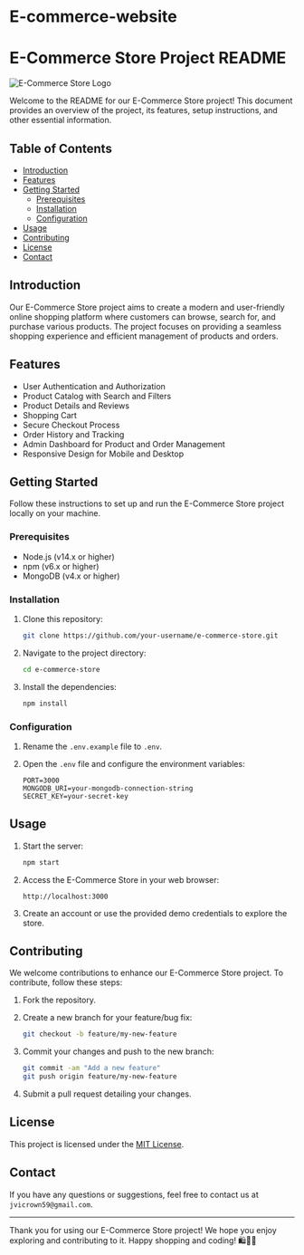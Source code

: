 # E-commerce-website
# E-Commerce Store Project README

![E-Commerce Store Logo](logo.png)

Welcome to the README for our E-Commerce Store project! This document provides an overview of the project, its features, setup instructions, and other essential information.

## Table of Contents

- [Introduction](#introduction)
- [Features](#features)
- [Getting Started](#getting-started)
  - [Prerequisites](#prerequisites)
  - [Installation](#installation)
  - [Configuration](#configuration)
- [Usage](#usage)
- [Contributing](#contributing)
- [License](#license)
- [Contact](#contact)

## Introduction

Our E-Commerce Store project aims to create a modern and user-friendly online shopping platform where customers can browse, search for, and purchase various products. The project focuses on providing a seamless shopping experience and efficient management of products and orders.

## Features

- User Authentication and Authorization
- Product Catalog with Search and Filters
- Product Details and Reviews
- Shopping Cart
- Secure Checkout Process
- Order History and Tracking
- Admin Dashboard for Product and Order Management
- Responsive Design for Mobile and Desktop

## Getting Started

Follow these instructions to set up and run the E-Commerce Store project locally on your machine.

### Prerequisites

- Node.js (v14.x or higher)
- npm (v6.x or higher)
- MongoDB (v4.x or higher)

### Installation

1. Clone this repository:

   ```bash
   git clone https://github.com/your-username/e-commerce-store.git
   ```

2. Navigate to the project directory:

   ```bash
   cd e-commerce-store
   ```

3. Install the dependencies:

   ```bash
   npm install
   ```

### Configuration

1. Rename the `.env.example` file to `.env`.

2. Open the `.env` file and configure the environment variables:

   ```
   PORT=3000
   MONGODB_URI=your-mongodb-connection-string
   SECRET_KEY=your-secret-key
   ```

## Usage

1. Start the server:

   ```bash
   npm start
   ```

2. Access the E-Commerce Store in your web browser:

   ```
   http://localhost:3000
   ```

3. Create an account or use the provided demo credentials to explore the store.

## Contributing

We welcome contributions to enhance our E-Commerce Store project. To contribute, follow these steps:

1. Fork the repository.

2. Create a new branch for your feature/bug fix:

   ```bash
   git checkout -b feature/my-new-feature
   ```

3. Commit your changes and push to the new branch:

   ```bash
   git commit -am "Add a new feature"
   git push origin feature/my-new-feature
   ```

4. Submit a pull request detailing your changes.

## License

This project is licensed under the [MIT License](LICENSE).

## Contact

If you have any questions or suggestions, feel free to contact us at `jvicrown59@gmail.com`.

---

Thank you for using our E-Commerce Store project! We hope you enjoy exploring and contributing to it. Happy shopping and coding! 🛍️👩‍💻
